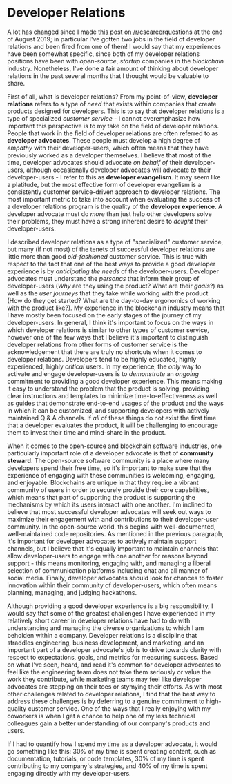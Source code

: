 # Developer Relations

A lot has changed since I made
[this post on /r/cscareerquestions](https://www.reddit.com/r/cscareerquestions/comments/cu14jf/developer_evangelist_et_al/)
at the end of August 2019; in particular I've gotten two jobs in the field of developer relations and been fired from
one of them! I would say that my experiences have been somewhat specific, since both of my developer relations positions
have been with _open-source_, _startup_ companies in the _blockchain_ industry. Nonetheless, I've done a fair amount of
thinking about developer relations in the past several months that I thought would be valuable to share.

First of all, what is developer relations? From my point-of-view, **developer relations** refers to a type of _need_
that exists within companies that create products designed for developers. This is to say that developer relations is a
type of specialized _customer service_ - I cannot overemphasize how important this perspective is to my take on the
field of developer relations. People that work in the field of developer relations are often referred to as **developer
advocates**. These people must develop a high degree of _empathy_ with their developer-users, which often means that
they have previously worked as a developer themselves. I believe that most of the time, developer advocates should
advocate _on behalf of_ their developer-users, although occasionally developer advocates will advocate _to_ their
developer-users - I refer to this as **developer evangelism**. It may seem like a platitude, but the most effective form
of developer evangelism is a consistently customer service-driven approach to developer relations. The most important
metric to take into account when evaluating the success of a developer relations program is the quality of the
**developer experience**. A developer advocate must do _more_ than just help other developers solve their problems, they
must have a strong inherent desire to _delight_ their developer-users.

I described developer relations as a type of "specialized" customer service, but many (if not most) of the tenets of
successful developer relations are little more than good _old-fashioned_ customer service. This is true with respect to
the fact that one of the best ways to provide a good developer experience is by _anticipating the needs_ of the
developer-users. Developer advocates must understand the _personas_ that inform their group of developer-users (_Why_
are they using the product? What are their _goals_?) as well as the _user journeys_ that they take while working with
the product (How do they get started? What are the day-to-day ergonomics of working with the product like?). My
experience in the blockchain industry means that I have mostly been focused on the early stages of the journey of my
developer-users. In general, I think it's important to focus on the ways in which developer relations is similar to
other types of customer service, however one of the few ways that I believe it's important to distinguish developer
relations from other forms of customer service is the acknowledgement that there are truly no shortcuts when it comes to
developer relations. Developers tend to be highly educated, highly experienced, highly _critical_ users. In my
experience, the _only_ way to activate and engage developer-users is to _demonstrate_ an _ongoing_ commitment to
providing a good developer experience. This means making it easy to understand the problem that the product is solving,
providing clear instructions and templates to minimize time-to-effectiveness as well as guides that demonstrate
end-to-end usages of the product and the ways in which it can be customized, and supporting developers with actively
maintained Q & A channels. If _all_ of these things do not exist the first time that a developer evaluates the product,
it will be challenging to encourage them to invest their time and mind-share in the product.

When it comes to the open-source and blockchain software industries, one particularly important role of a developer
advocate is that of **community steward**. The open-source software community is a place where many developers spend
their free time, so it's important to make sure that the experience of engaging with these communities is welcoming,
engaging, and enjoyable. Blockchains are unique in that they require a vibrant community of users in order to securely
provide their core capabilities, which means that part of supporting the product is supporting the mechanisms by which
its users interact with one another. I'm inclined to believe that most successful developer advocates will seek out ways
to maximize their engagement with and contributions to their developer-user community. In the open-source world, this
begins with well-documented, well-maintained code repositories. As mentioned in the previous paragraph, it's important
for developer advocates to actively maintain support channels, but I believe that it's equally important to maintain
channels that allow developer-users to engage with one another for reasons beyond support - this means monitoring,
engaging with, and managing a liberal selection of communication platforms including chat and all manner of social
media. Finally, developer advocates should look for chances to foster innovation within their community of
developer-users, which often means planning, managing, and judging hackathons.

Although providing a good developer experience is a big responsibility, I would say that some of the greatest challenges
I have experienced in my relatively short career in developer relations have had to do with understanding and managing
the diverse organizations to which I am beholden within a company. Developer relations is a discipline that straddles
engineering, business development, and marketing, and an important part of a developer advocate's job is to drive
towards clarity with respect to expectations, goals, and metrics for measuring success. Based on what I've seen, heard,
and read it's common for developer advocates to feel like the engineering team does not take them seriously or value the
work they contribute, while marketing teams may feel like developer advocates are stepping on their toes or stymying
their efforts. As with most other challenges related to developer relations, I find that the best way to address these
challenges is by deferring to a genuine commitment to high-quality customer service. One of the ways that I really
enjoying with my coworkers is when I get a chance to help one of my less technical colleagues gain a better
understanding of our company's products and users.

If I had to quantify how I spend my time as a developer advocate, it would go something like this: 30% of my time is
spent creating content, such as documentation, tutorials, or code templates, 30% of my time is spent contributing to my
company's strategies, and 40% of my time is spent engaging directly with my developer-users.
